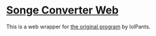 # [Songe Converter Web](https://raftario.github.io/songe-converter-web)
This is a web wrapper for [the original program](https://github.com/lolPants/songe-converter) by lolPants.
